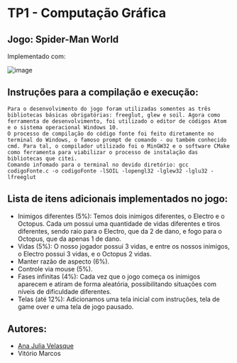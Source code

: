 # TP1 - Computação Gráfica 

## Jogo: Spider-Man World
Implementado com:

![image](https://img.shields.io/badge/C-00599C?style=for-the-badge&logo=c&logoColor=white)

## Instruções para a compilação e execução:
	Para o desenvolvimento do jogo foram utilizadas somentes as três bibliotecas básicas obrigatórias: freeglut, glew e soil. Agora como ferramenta de desenvolvimento, foi utilizado o editor de códigos Atom e o sistema operacional Windows 10. 
	O processo de compilação do código fonte foi feito diretamente no terminal do Windows, o famoso prompt de comando - ou também conhecido cmd. Para tal, o compilador utilizado foi o MinGW32 e o software CMake como ferramenta para viabilizar o processo de instalação das bibliotecas que citei.
	Comando infomado para o terminal no devido diretório: gcc codigoFonte.c -o codigoFonte -lSOIL -lopengl32 -lglew32 -lglu32 -lfreeglut


## Lista de itens adicionais implementados no jogo:
- Inimigos diferentes (5%): Temos dois inimigos diferentes, o Electro e o Octopus. Cada um possui uma quantidade de vidas diferentes e tiros diferentes, sendo raio para o Electro, que da 2 de dano, e fogo para o Octopus, que da apenas 1 de dano.
- Vidas (5%): O nosso jogador possui 3 vidas, e entre os nossos inimigos, o Electro possui 3 vidas, e o Octopus 2 vidas.
- Manter razão de aspecto (6%).
- Controle via mouse (5%).
- Fases infinitas (4%): Cada vez que o jogo começa os inimigos aparecem e atiram de forma aleatória, possibilitando situações com níveis de dificuldade diferentes.
- Telas (até 12%): Adicionamos uma tela inicial com instruções, tela de game over e uma tela de jogo pausado.

## Autores:
- [Ana Julia Velasque](https://github.com/anajvelasque)
- Vitório Marcos
